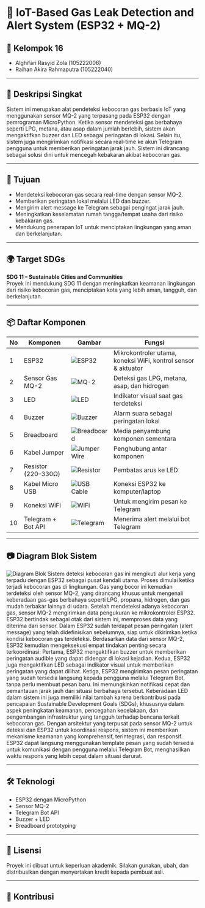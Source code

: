 # 🚨 IoT-Based Gas Leak Detection and Alert System (ESP32 + MQ-2)

## 👥 Kelompok 16
- Alghifari Rasyid Zola (105222006)  
- Raihan Akira Rahmaputra (105222040)

---

## 📌 Deskripsi Singkat
Sistem ini merupakan alat pendeteksi kebocoran gas berbasis IoT yang menggunakan sensor MQ-2 yang terpasang pada ESP32 dengan pemrograman MicroPython. Ketika sensor mendeteksi gas berbahaya seperti LPG, metana, atau asap dalam jumlah berlebih, sistem akan mengaktifkan buzzer dan LED sebagai peringatan di lokasi. Selain itu, sistem juga mengirimkan notifikasi secara real-time ke akun Telegram pengguna untuk memberikan peringatan jarak jauh. Sistem ini dirancang sebagai solusi dini untuk mencegah kebakaran akibat kebocoran gas.

---

## 🎯 Tujuan
- Mendeteksi kebocoran gas secara real-time dengan sensor MQ-2.
- Memberikan peringatan lokal melalui LED dan buzzer.
- Mengirim alert message ke Telegram sebagai pengingat jarak jauh.
- Meningkatkan keselamatan rumah tangga/tempat usaha dari risiko kebakaran gas.
- Mendukung penerapan IoT untuk menciptakan lingkungan yang aman dan berkelanjutan.

---

## 🌍 Target SDGs
**SDG 11 – Sustainable Cities and Communities**  
Proyek ini mendukung SDG 11 dengan meningkatkan keamanan lingkungan dari risiko kebocoran gas, menciptakan kota yang lebih aman, tangguh, dan berkelanjutan.

---

## 📦 Daftar Komponen

| No | Komponen                | Gambar                                                                 | Fungsi                                                                 |
|----|-------------------------|------------------------------------------------------------------------|------------------------------------------------------------------------|
| 1  | ESP32                   | ![ESP32](gambar/1.jpg) | Mikrokontroler utama, koneksi WiFi, kontrol sensor & aktuator         |
| 2  | Sensor Gas MQ-2         | ![MQ-2](gambar/2.jpg) | Deteksi gas LPG, metana, asap, dan hidrogen                           |
| 3  | LED                     | ![LED](gambar/3.jpg) | Indikator visual saat gas terdeteksi                                  |
| 4  | Buzzer                  | ![Buzzer](gambar/4.jpg) | Alarm suara sebagai peringatan lokal                                  |
| 5  | Breadboard              | ![Breadboard](gambar/5.jpg) | Media penyambung komponen sementara                                   |
| 6  | Kabel Jumper            | ![Jumper Wire](gambar/6.jpg) | Penghubung antar komponen                                              |
| 7  | Resistor (220–330Ω)     | ![Resistor](gambar/7.jpg) | Pembatas arus ke LED                                                  |
| 8  | Kabel Micro USB         | ![USB Cable](gambar/8.jpg) | Koneksi ESP32 ke komputer/laptop                                      |
| 9  | Koneksi WiFi            | ![WiFi](gambar/9.png) | Untuk mengirim pesan ke Telegram                                       |
| 10 | Telegram + Bot API      | ![Telegram](https://upload.wikimedia.org/wikipedia/commons/8/82/Telegram_logo.svg) | Menerima alert melalui bot Telegram                                   |

---

## 📷 Diagram Blok Sistem
![Diagram Blok](gambar/alur.jpg)
Sistem deteksi kebocoran gas ini mengikuti alur kerja yang terpadu dengan ESP32 sebagai pusat kendali utama. Proses dimulai ketika terjadi kebocoran gas di lingkungan. Gas yang bocor ini kemudian terdeteksi oleh sensor MQ-2, yang dirancang khusus untuk mengenali keberadaan gas-gas berbahaya seperti LPG, propana, hidrogen, dan gas mudah terbakar lainnya di udara.
Setelah mendeteksi adanya kebocoran gas, sensor MQ-2 mengirimkan data pengukuran ke mikrokontroler ESP32. ESP32 bertindak sebagai otak dari sistem ini, memproses data yang diterima dari sensor. Dalam ESP32 sudah terdapat pesan peringatan (alert message) yang telah didefinisikan sebelumnya, siap untuk dikirimkan ketika kondisi kebocoran gas terdeteksi.
Berdasarkan data dari sensor MQ-2, ESP32 kemudian mengeksekusi empat tindakan penting secara terkoordinasi:
Pertama, ESP32 mengaktifkan buzzer untuk memberikan peringatan audible yang dapat didengar di lokasi kejadian. Kedua, ESP32 juga mengaktifkan LED sebagai indikator visual untuk memberikan peringatan yang dapat dilihat. Ketiga, ESP32 mengirimkan pesan peringatan yang sudah tersedia langsung kepada pengguna melalui Telegram Bot, tanpa perlu membuat pesan baru. Ini memungkinkan notifikasi cepat dan pemantauan jarak jauh dari situasi berbahaya tersebut.
Keberadaan LED dalam sistem ini juga memiliki nilai tambah karena berkontribusi pada pencapaian Sustainable Development Goals (SDGs), khususnya dalam aspek peningkatan keamanan, pencegahan kecelakaan, dan pengembangan infrastruktur yang tangguh terhadap bencana terkait kebocoran gas.
Dengan arsitektur yang terpusat pada sensor MQ-2 untuk deteksi dan ESP32 untuk koordinasi respons, sistem ini memberikan mekanisme keamanan yang komprehensif, terintegrasi, dan responsif. ESP32 dapat langsung menggunakan template pesan yang sudah tersedia untuk komunikasi dengan pengguna melalui Telegram Bot, menghasilkan waktu respons yang lebih cepat dalam situasi darurat.

---

## 🛠️ Teknologi
- ESP32 dengan MicroPython
- Sensor MQ-2
- Telegram Bot API
- Buzzer + LED
- Breadboard prototyping

---


## 📄 Lisensi
Proyek ini dibuat untuk keperluan akademik. Silakan gunakan, ubah, dan distribusikan dengan menyertakan kredit kepada pembuat asli.

---

## 🙌 Kontribusi

